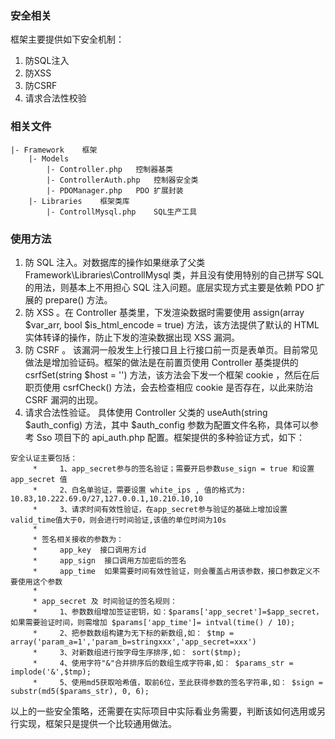 ### 安全相关
框架主要提供如下安全机制：
1. 防SQL注入
1. 防XSS
1. 防CSRF
1. 请求合法性校验

### 相关文件
```
|- Framework	框架
	|- Models
		|- Controller.php 	控制器基类
		|- ControllerAuth.php 	控制器安全类
		|- PDOManager.php 	PDO 扩展封装
	|- Libraries	框架类库
		|- ControllMysql.php 	SQL生产工具
```

### 使用方法
1. 防 SQL 注入。对数据库的操作如果继承了父类 Framework\Libraries\ControllMysql 类，并且没有使用特别的自己拼写 SQL 的用法，则基本上不用担心 SQL 注入问题。底层实现方式主要是依赖 PDO 扩展的 prepare() 方法。
1. 防 XSS 。在 Controller 基类里，下发渲染数据时需要使用 assign(array $var_arr, bool $is_html_encode = true) 方法，该方法提供了默认的 HTML 实体转译的操作，防止下发的渲染数据出现 XSS 漏洞。
1. 防 CSRF 。 该漏洞一般发生上行接口且上行接口前一页是表单页。目前常见做法是增加验证码。框架的做法是在前置页使用 Controller 基类提供的 csrfSet(string $host = '') 方法，该方法会下发一个框架 cookie ，然后在后职页使用 csrfCheck() 方法，会去检查相应 cookie 是否存在，以此来防治 CSRF 漏洞的出现。
1. 请求合法性验证。 具体使用 Controller 父类的 useAuth(string $auth_config) 方法，其中 $auth_config 参数为配置文件名称，具体可以参考 Sso 项目下的 api_auth.php 配置。框架提供的多种验证方式，如下：
```
安全认证主要包括：
     *     1、app_secret参与的签名验证；需要开启参数use_sign = true 和设置 app_secret 值
     *     2、白名单验证，需要设置 white_ips , 值的格式为: 10.83,10.222.69.0/27,127.0.0.1,10.210.10,10
     *     3、请求时间有效性验证，在app_secret参与验证的基础上增加设置 valid_time值大于0，则会进行时间验证,该值的单位时间为10s
     *
     * 签名相关接收的参数为：
     *     app_key  接口调用方id
     *     app_sign  接口调用方加密后的签名
     *     app_time  如果需要时间有效性验证，则会覆盖占用该参数，接口参数定义不要使用这个参数
     *
     * app_secret 及 时间验证的签名规则：
     *     1、参数数组增加签证密钥，如：$params['app_secret']=$app_secret，如果需要验证时间，则需增加 $params['app_time']= intval(time() / 10);
     *     2、把参数数组构建为无下标的新数组,如： $tmp = array('param_a=1','param_b=stringxxx','app_secret=xxx')
     *     3、对新数组进行按字母生序排序,如： sort($tmp);
     *     4、使用字符"&"合并排序后的数组生成字符串,如： $params_str = implode('&',$tmp);
     *     5、使用md5获取哈希值，取前6位，至此获得参数的签名字符串,如： $sign = substr(md5($params_str), 0, 6);
```

以上的一些安全策略，还需要在实际项目中实际看业务需要，判断该如何选用或另行实现，框架只是提供一个比较通用做法。